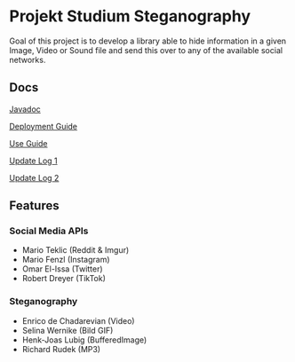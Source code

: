 
# Projekt Studium Steganography
Goal of this project is to develop a library able to hide information in a given Image, Video or Sound file and send this over to any of the available social networks.
## Docs
[Javadoc](https://enricodec.github.io/ProjektStudiumSteganography/)

[Deployment Guide](https://github.com/enricoDec/ProjektStudiumSteganography/wiki/Deployment-Guide)

[Use Guide](https://github.com/enricoDec/ProjektStudiumSteganography/wiki/Usage-Guide)

[Update Log 1](https://github.com/enricoDec/ProjektStudiumSteganography/wiki/Zwischenbericht-Projektstrudium-Steganographie-2020)

[Update Log 2](https://github.com/enricoDec/ProjektStudiumSteganography/wiki/Zwischenbericht--2--Steganographie-2020)


## Features
### Social Media APIs
 - Mario Teklic (Reddit & Imgur)
 - Mario Fenzl (Instagram)
 - Omar El-Issa (Twitter)
 - Robert Dreyer (TikTok)
 ### Steganography 
 - Enrico de Chadarevian (Video)
 - Selina Wernike (Bild GIF)
 - Henk-Joas Lubig (BufferedImage)
 - Richard Rudek (MP3)
